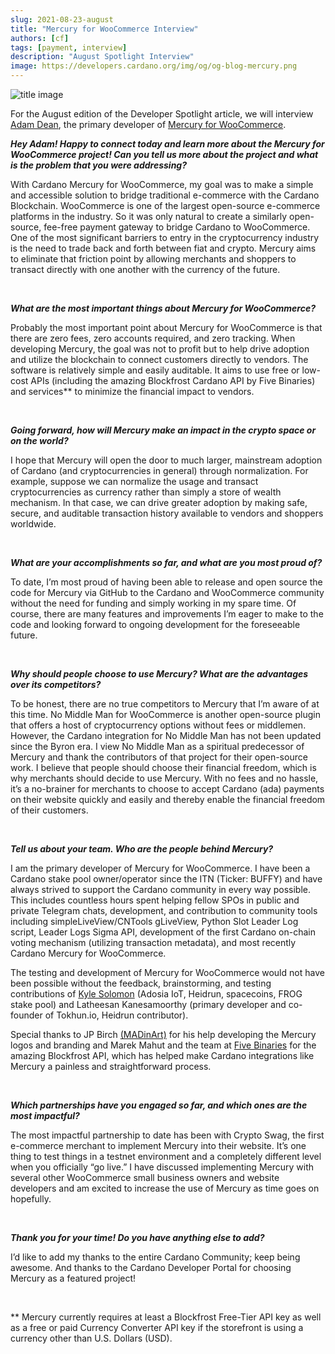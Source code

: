 ```yaml
---
slug: 2021-08-23-august
title: "Mercury for WooCommerce Interview"
authors: [cf]
tags: [payment, interview]
description: "August Spotlight Interview"
image: https://developers.cardano.org/img/og/og-blog-mercury.png
---
```


![title image](/img/devblog/mercury-logo.jpg)

For the August edition of the Developer Spotlight article, we will interview [Adam Dean](https://twitter.com/adamKDean), the primary developer of [Mercury for WooCommerce](https://github.com/cardano-mercury/cardano-mercury-woocommerce).
<br />

**_Hey Adam! Happy to connect today and learn more about the Mercury for WooCommerce project! Can you tell us more about the project and what is the problem that you were addressing?_**

With Cardano Mercury for WooCommerce, my goal was to make a simple and accessible solution to bridge traditional e-commerce with the Cardano Blockchain. WooCommerce is one of the largest open-source e-commerce platforms in the industry. So it was only natural to create a similarly open-source, fee-free payment gateway to bridge Cardano to WooCommerce. One of the most significant barriers to entry in the cryptocurrency industry is the need to trade back and forth between fiat and crypto. Mercury aims to eliminate that friction point by allowing merchants and shoppers to transact directly with one another with the currency of the future.

<br />

<!-- truncate -->


**_What are the most important things about Mercury for WooCommerce?_**

Probably the most important point about Mercury for WooCommerce is that there are zero fees, zero accounts required, and zero tracking. When developing Mercury, the goal was not to profit but to help drive adoption and utilize the blockchain to connect customers directly to vendors. The software is relatively simple and easily auditable. It aims to use free or low-cost APIs (including the amazing Blockfrost Cardano API by Five Binaries) and services** to minimize the financial impact to vendors.

<br />

**_Going forward, how will Mercury make an impact in the crypto space or on the world?_**

I hope that Mercury will open the door to much larger, mainstream adoption of Cardano (and cryptocurrencies in general) through normalization. For example, suppose we can normalize the usage and transact cryptocurrencies as currency rather than simply a store of wealth mechanism. In that case, we can drive greater adoption by making safe, secure, and auditable transaction history available to vendors and shoppers worldwide.

<br />

**_What are your accomplishments so far, and what are you most proud of?_**

To date, I’m most proud of having been able to release and open source the code for Mercury via GitHub to the Cardano and WooCommerce community without the need for funding and simply working in my spare time. Of course, there are many features and improvements I’m eager to make to the code and looking forward to ongoing development for the foreseeable future.

<br />


**_Why should people choose to use Mercury? What are the advantages over its competitors?_**

To be honest, there are no true competitors to Mercury that I’m aware of at this time. No Middle Man for WooCommerce is another open-source plugin that offers a host of cryptocurrency options without fees or middlemen. However, the Cardano integration for No Middle Man has not been updated since the Byron era. I view No Middle Man as a spiritual predecessor of Mercury and thank the contributors of that project for their open-source work.
I believe that people should choose their financial freedom, which is why merchants should decide to use Mercury. With no fees and no hassle, it’s a no-brainer for merchants to choose to accept Cardano (ada) payments on their website quickly and easily and thereby enable the financial freedom of their customers.

<br />

**_Tell us about your team. Who are the people behind Mercury?_**

I am the primary developer of Mercury for WooCommerce. I have been a Cardano stake pool owner/operator since the ITN (Ticker: BUFFY) and have always strived to support the Cardano community in every way possible. This includes countless hours spent helping fellow SPOs in public and private Telegram chats, development, and contribution to community tools including simpleLiveView/CNTools gLiveView, Python Slot Leader Log script, Leader Logs Sigma API, development of the first Cardano on-chain voting mechanism (utilizing transaction metadata), and most recently Cardano Mercury for WooCommerce.

The testing and development of Mercury for WooCommerce would not have been possible without the feedback, brainstorming, and testing contributions of [Kyle Solomon](https://twitter.com/ADAFrog_Pool) (Adosia IoT, Heidrun, spacecoins, FROG stake pool) and Latheesan Kanesamoorthy (primary developer and co-founder of Tokhun.io, Heidrun contributor).

Special thanks to JP Birch [(MADinArt)](https://twitter.com/MADinArt3) for his help developing the Mercury logos and branding and Marek Mahut and the team at [Five Binaries](https://twitter.com/fivebinaries) for the amazing Blockfrost API, which has helped make Cardano integrations like Mercury a painless and straightforward process.

<br />

**_Which partnerships have you engaged so far, and which ones are the most impactful?_**

The most impactful partnership to date has been with Crypto Swag, the first e-commerce merchant to implement Mercury into their website. It’s one thing to test things in a testnet environment and a completely different level when you officially “go live.” 
I have discussed implementing Mercury with several other WooCommerce small business owners and website developers and am excited to increase the use of Mercury as time goes on hopefully.

<br />

**_Thank you for your time! Do you have anything else to add?_**

I’d like to add my thanks to the entire Cardano Community; keep being awesome. And thanks to the Cardano Developer Portal for choosing Mercury as a featured project! 

<br />

** Mercury currently requires at least a Blockfrost Free-Tier API key as well as a free or paid Currency Converter API key if the storefront is using a currency other than U.S. Dollars (USD).

